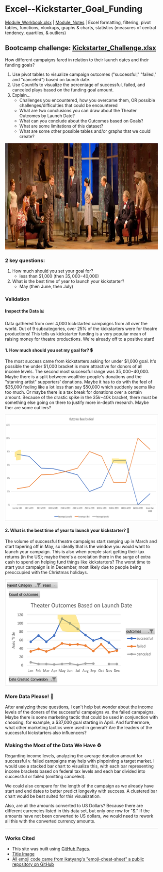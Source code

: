 # Excel--Kickstarter_Goal_Funding
[Module_Workbook.xlsx](Module_Workbook.xlsx) | [Module_Notes](Module_Notes.pdf) | Excel formatting, filtering, pivot tables, functions, vlookups, graphs & charts, statistics (measures of central tendency, quartiles, & outliers)

## Bootcamp challenge:  [Kickstarter_Challenge.xlsx]( Kickstarter_Challenge.xlsx)
How different campaigns fared in relation to their launch dates and their funding goals?
1. Use pivot tables to visualize campaign outcomes ("successful," "failed," and "canceled") based on launch date.
2. Use Countifs to visualize the percentage of successful, failed, and canceled plays based on the funding goal amount. 
3. Explain... 
   - Challenges you encountered, how you overcame them, OR possible challenges/difficulties that could be encountered
   - What are two conclusions you can draw about the Theater Outcomes by Launch Date?
   - What can you conclude about the Outcomes based on Goals?
   - What are some limitations of this dataset?
   - What are some other possible tables and/or graphs that we could create?

<p align="center"><img width="800" height="350" src="images/header_image.PNG"></p>

### 2 key questions: 
1. How much should you set your goal for?
   - less than $1,000 (then $35,000-$40,000)
2. What is the best time of year to launch your kickstarter?
   - May (then June, then July)

### Validation 

#### Inspect the Data :bar_chart:
Data gathered from over 4,000 kickstarted campaigns from all over the world. Out of 9 subcategories, over 25% of the kickstarters were for theatre productions!  This tells us kickstarter funding is a very popular mean of raising money for theatre productions. We're already off to a positive start!

#### 1. How much should you set my goal for? :heavy_dollar_sign:
The most success came from kickstarters asking for under $1,000 goal. It's possible the under $1,000 bracket is more attractive for donors of all income levels. The second most successful range was $35,000-$40,000. Maybe there is a split between wealthier people's donations and the "starving artist" supporters' donations. Maybe it has to do with the feel of $35,000 feeling like a lot less than say $50,000 which suddenly seems like too much. Or maybe there is a tax break for donations over a certain amount. Because of the drastic spike in the $35k-$40k bracket, there must be something else going on there to justify more in-depth research.  Maybe ther are some outliers?  

<p align="center"><img width="800" height="350" src="images/Outcomes_vs_Goals.png"></p>

#### 2. What is the best time of year to launch your kickstarter? :tulip:
The volume of successful theatre campaigns start ramping up in March and start tapering off in May, so ideally that is the window you would want to launch your campaign. This is also when people start getting their tax returns (in the US); maybe there's a corelation there in the surge of extra cash to spend on helping fund things like kickstarters? The worst time to start your campaign is in December, most likely due to people being preoccupied with the Christmas holidays. 

<p align="center"><img width="550" height="350" src="images/Theater_Outcomes_vs_Launch.png"></p>

### More Data Please! :1234:
After analyzing these questions, I can't help but wonder about the income levels of the doners of the successful campaigns vs. the failed campaigns. Maybe there is some marketing tactic that could be used in conjunction with choosing, for example, a $37,000 goal starting in April. And furthermore, what other marketing tactics were used in general? Are the leaders of the successful kickstarters also influencers? 

### Making the Most of the Data We Have :recycle:
Regarding income levels, analyzing the average donation amount for successful v. failed campaigns may help with pinpointing a target market. I would use a stacked bar chart to visualize this, with each bar representing income brackets based on federal tax levels and each bar divided into successful or failed (omitting canceled). 

We could also compare for the length of the campaign as we already have start and end dates to better predict longevity with success. A clustered bar chart would be best suited for this visualization.

Also, are all the amounts converted to US Dollars? Because there are different currencies listed in this data set, but only one row for "$." If the amounts have not been converted to US dollars, we would need to rework all this with the converted currency amounts.

---------------------------

### Works Cited
- This site was built using [GitHub Pages](https://pages.github.com/).
- [Title Image](https://www.londontheatre1.com/wp-content/uploads/2020/03/Nt-Live.jpg)
- [All emoji code came from ikatyang's "emoji-cheat-sheet" a public repository on GitHub](https://github.com/ikatyang/emoji-cheat-sheet/blob/master/README.md#currency)
